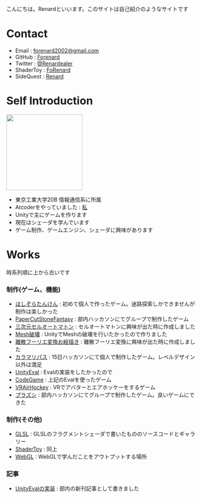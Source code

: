 こんにちは。Renardといいます。このサイトは自己紹介のようなサイトです
# Contact

- Email : forenard2002@gmail.com
- GitHub : [Forenard](https://github.com/Forenard)
- Twitter : [@Renardealer](https://twitter.com/Renardealer)
- ShaderToy : [FoRenard](https://www.shadertoy.com/user/FoRenard)
- SideQuest : [Renard](https://sidequestvr.com/user/735125)

# Self Introduction

<img src="https://user-images.githubusercontent.com/64544361/118407508-06419400-b6bc-11eb-8f27-6c1672a27185.png" width="200">


- 東京工業大学20B 情報通信系に所属
- Atcoderをやっていました : [私](https://atcoder.jp/users/rennn)
- Unityで主にゲームを作ります
- 現在はシェーダを学んでいます
- ゲーム制作、ゲームエンジン、シェーダに興味があります

# Works

時系列順に上から古いです

### 制作(ゲーム、機能)

- [ほしぞらたんけん](https://github.com/Forenard/Exploring-the-Starry-Sky) : 初めて個人で作ったゲーム。迷路探索しかできませんが制作は楽しかった
- [PaperCutStoneFantasy](https://github.com/Forenard/PaperCutStoneFantasy) : 部内ハッカソンにてグループで制作したゲーム
- [三次元セルオートマトン](https://github.com/Forenard/Applications-of-cellular-automata) : セルオートマトンに興味が出た時に作成しました
- [Mesh破壊](https://github.com/Forenard/Mesh-destruction) : UnityでMeshの破壊を行いたかったので作りました
- [離散フーリエ変換お絵描き](https://github.com/Forenard/DFT_FourierDrawer) : 離散フーリエ変換に興味が出た時に作成しました
- [カラマリパス](https://unityroom.com/games/calamaripath) : 15日ハッカソンにて個人で制作したゲーム。レベルデザイン以外は満足
- [UnityEval](https://github.com/Forenard/Unity_Eval_Expamle) : Evalの実装をしたかったので
- [CodeGame](https://github.com/Forenard/CodeGame_exe) : 上記のEvalを使ったゲーム
- [VRAirHockey](https://sidequestvr.com/app/4261/vrairhockey) : VRでアバターとエアホッケーをするゲーム
- [プラズシ](http://purazushi.trap.games/) : 部内ハッカソンにてグループで制作したゲーム。良いゲームにできた

### 制作(その他)

- [GLSL](https://forenard.github.io/GLSL-FragmentShader/) : GLSLのフラグメントシェーダで書いたもののソースコードとギャラリー
- [ShaderToy](https://www.shadertoy.com/user/FoRenard) : 同上
- [WebGL](https://github.com/Forenard/WebGL) : WebGLで学んだことをアウトプットする場所

### 記事

- [UnityEvalの実装](https://trap.jp/post/1292/) : 部内の新刊記事として書きました
